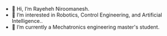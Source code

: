 - 👋 Hi, I’m Rayeheh Niroomanesh.
- 👀 I’m interested in Robotics, Control Engineering, and Artificial Intelligence..
- 🌱 I’m currently a Mechatronics engineering master's student.


<!---
RayehehNiroomanesh/RayehehNiroomanesh is a ✨ special ✨ repository because its `README.md` (this file) appears on your GitHub profile.
You can click the Preview link to take a look at your changes.
--->
